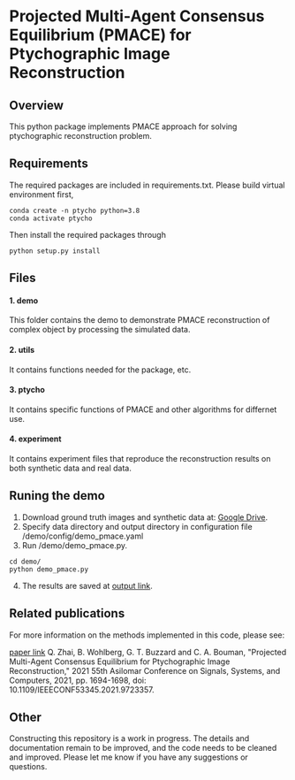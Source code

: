 # Projected Multi-Agent Consensus Equilibrium (PMACE) for Ptychographic Image Reconstruction

## Overview
This python package implements PMACE approach for solving ptychographic 
reconstruction problem. 

## Requirements
The required packages are included in requirements.txt. Please build virtual environment first,
```console
conda create -n ptycho python=3.8
conda activate ptycho
```
Then install the required packages through
```console
python setup.py install
```

## Files
#### 1. demo <br/>
This folder contains the demo to demonstrate PMACE reconstruction of complex object by processing the simulated data.
#### 2. utils <br/>
It contains functions needed for the package, etc. 
#### 3. ptycho <br/>
It contains specific functions of PMACE and other algorithms for differnet use. 
#### 4. experiment <br/>
It contains experiment files that reproduce the reconstruction results on both synthetic data and real data.


## Runing the demo
1. Download ground truth images and synthetic data at: [Google Drive](https://drive.google.com/drive/folders/1feA5LdkEjVJhqhyFRu7ErgqwKa9Nbkxp?usp=sharing).
2. Specify data directory and output directory in configuration file /demo/config/demo_pmace.yaml
3. Run /demo/demo_pmace.py.
```console
cd demo/
python demo_pmace.py
```
4. The results are saved at [output link](https://drive.google.com/drive/folders/1feA5LdkEjVJhqhyFRu7ErgqwKa9Nbkxp?usp=sharing).

## Related publications
For more information on the methods implemented in this code, please see:

[paper link](https://ieeexplore.ieee.org/document/9723357)
Q. Zhai, B. Wohlberg, G. T. Buzzard and C. A. Bouman, "Projected Multi-Agent Consensus Equilibrium for Ptychographic Image Reconstruction," 2021 55th Asilomar Conference on Signals, Systems, and Computers, 2021, pp. 1694-1698, doi: 10.1109/IEEECONF53345.2021.9723357.

## Other
Constructing this repository is a work in progress. The details and documentation remain to be improved, and the code needs to be cleaned and improved. Please let me know if you have any suggestions or questions.

